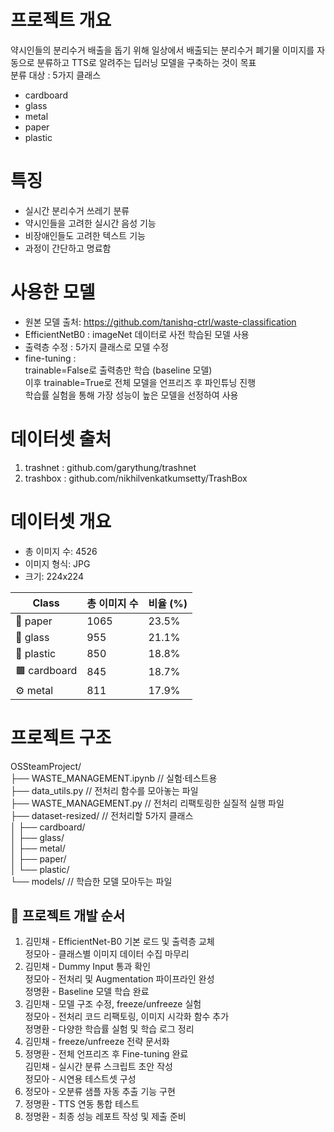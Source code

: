# 프로젝트 개요

약시인들의 분리수거 배출을 돕기 위해 일상에서 배출되는 분리수거 폐기물 이미지를 자동으로 분류하고 TTS로 알려주는 딥러닝 모델을 구축하는 것이 목표  
분류 대상 : 5가지 클래스  
- cardboard  
- glass  
- metal  
- paper  
- plastic

# 특징

- 실시간 분리수거 쓰레기 분류
- 약시인들을 고려한 실시간 음성 기능
- 비장애인들도 고려한 텍스트 기능
- 과정이 간단하고 명료함

# 사용한 모델

- 원본 모델 출처: https://github.com/tanishq-ctrl/waste-classification
- EfficientNetB0 : imageNet 데이터로 사전 학습된 모델 사용
- 출력층 수정 : 5가지 클래스로 모델 수정  
- fine-tuning :  
  trainable=False로 출력층만 학습 (baseline 모델)  
  이후 trainable=True로 전체 모델을 언프리즈 후 파인튜닝 진행  
  학습률 실험을 통해 가장 성능이 높은 모델을 선정하여 사용

# 데이터셋 출처

1) trashnet : github.com/garythung/trashnet
2) trashbox : github.com/nikhilvenkatkumsetty/TrashBox

# 데이터셋 개요

- 총 이미지 수: 4526
- 이미지 형식: JPG
- 크기: 224x224

| Class        | 총 이미지 수 | 비율 (%)    |
| ------------ | ------- | --------- |
| 📄 paper     | 1065    | 23.5% |
| 🧪 glass     | 955     | 21.1%     |
| 🧴 plastic   | 850     | 18.8%     |
| 🟫 cardboard | 845     | 18.7%     |
| ⚙️ metal     | 811     | 17.9%     |


# 프로젝트 구조

OSSteamProject/  
├── WASTE_MANAGEMENT.ipynb       // 실험·테스트용  
├── data_utils.py                // 전처리 함수를 모아놓는 파일  
├── WASTE_MANAGEMENT.py          // 전처리 리팩토링한 실질적 실행 파일  
├── dataset-resized/             // 전처리할 5가지 클래스  
│   ├── cardboard/  
│   ├── glass/  
│   ├── metal/  
│   ├── paper/  
│   └── plastic/  
└── models/                      // 학습한 모델 모아두는 파일

## 📌 프로젝트 개발 순서

1. 김민채 - EfficientNet-B0 기본 로드 및 출력층 교체  
   정모아 - 클래스별 이미지 데이터 수집 마무리  
2. 김민채 - Dummy Input 통과 확인  
   정모아 - 전처리 및 Augmentation 파이프라인 완성  
   정명환 - Baseline 모델 학습 완료  
3. 김민채 - 모델 구조 수정, freeze/unfreeze 실험  
   정모아 - 전처리 코드 리팩토링, 이미지 시각화 함수 추가  
   정명환 - 다양한 학습률 실험 및 학습 로그 정리  
4. 김민채 - freeze/unfreeze 전략 문서화  
5. 정명환 - 전체 언프리즈 후 Fine-tuning 완료  
   김민채 - 실시간 분류 스크립트 초안 작성  
   정모아 - 시연용 테스트셋 구성  
6. 정모아 - 오분류 샘플 자동 추출 기능 구현  
7. 정명환 - TTS 연동 통합 테스트  
8. 정명환 - 최종 성능 레포트 작성 및 제출 준비
